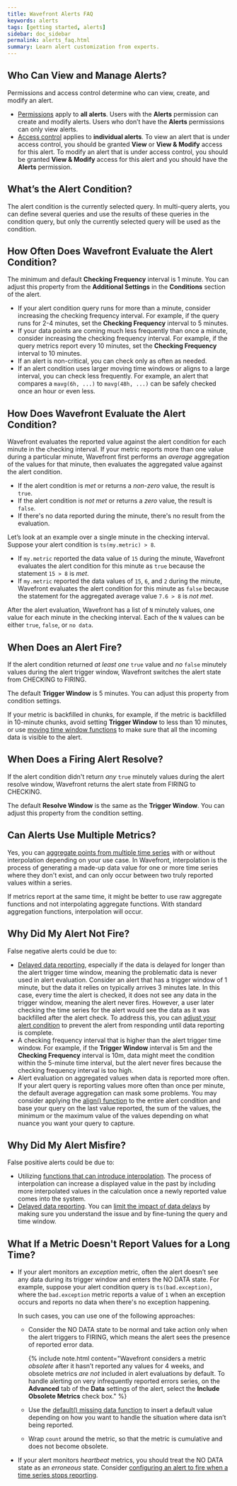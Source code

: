 ```yaml
---
title: Wavefront Alerts FAQ
keywords: alerts
tags: [getting started, alerts]
sidebar: doc_sidebar
permalink: alerts_faq.html
summary: Learn alert customization from experts.
---
```

## Who Can View and Manage Alerts?
Permissions and access control determine who can view, create, and modify an alert.
  * [Permissions](permissions_overview.html) apply to **all alerts**. Users with the **Alerts** permission can create and modify alerts. Users who don’t have the **Alerts** permissions can only view alerts.
  *	[Access control](access.html) applies to **individual alerts**. To view an alert that is under access control, you should be granted **View** or **View & Modify** access for this alert. To modify an alert that is under access control, you should be granted **View & Modify** access for this alert and you should have the **Alerts** permission.
  
## What’s the Alert Condition?
The alert condition is the currently selected query. In multi-query alerts, you can define several queries and use the results of these queries in the condition query, but only the currently selected query will be used as the condition. 

## How Often Does Wavefront Evaluate the Alert Condition?
The minimum and default **Checking Frequency** interval is 1 minute. You can adjust this property from the **Additional Settings** in the **Conditions** section of the alert.

  * If your alert condition query runs for more than a minute, consider increasing the checking frequency interval. For example, if the query runs for 2-4 minutes, set the **Checking Frequency** interval to 5 minutes.
  * If your data points are coming much less frequently than once a minute, consider increasing the checking frequency interval. For example, if the query metrics report every 10 minutes, set the **Checking Frequency** interval to 10 minutes.
  * If an alert is non-critical, you can check only as often as needed.
  * If an alert condition uses larger moving time windows or aligns to a large interval, you can check less frequently. For example, an alert that compares a `mavg(6h, ...)` to `mavg(48h, ...)` can be safely checked once an hour or even less.

## How Does Wavefront Evaluate the Alert Condition?
Wavefront evaluates the reported value against the alert condition for each minute in the checking interval. If your metric reports more than one value during a particular minute, Wavefront first performs an *average* aggregation of the values for that minute, then evaluates the aggregated value against the alert condition.

* If the alert condition is *met* or returns a *non-zero* value, the result is `true`.
* If the alert condition is *not met* or returns a *zero* value, the result is `false`.
* If there's no data reported during the minute, there's no result from the evaluation.

Let’s look at an example over a single minute in the checking interval. Suppose your alert condition is `ts(my.metric) > 8`.

* If `my.metric` reported the data value of `15` during the minute, Wavefront evaluates the alert condition for this minute as `true` because the statement `15 > 8` is *met*.
* If `my.metric` reported the data values of `15`, `6`, and `2` during the minute, Wavefront evaluates the alert condition for this minute as `false` because the statement for the aggregated average value `7.6 > 8` is *not met*.
  
After the alert evaluation, Wavefront has a list of `N` minutely values, one value for each minute in the checking interval. Each of the `N` values can be either `true`, `false`, or `no data`.
  
## When Does an Alert Fire?
If the alert condition returned *at least one* `true` value and *no* `false` minutely values during the alert trigger window, Wavefront switches the alert state from CHECKING to FIRING. 

The default **Trigger Window** is 5 minutes. You can adjust this property from condition settings.

If your metric is backfilled in chunks, for example, if the metric is backfilled in 10-minute chunks, avoid setting **Trigger Window** to less than 10 minutes, or use [moving time window functions](query_language_reference.html#moving-window-time-functions) to make sure that all the incoming data is visible to the alert.

## When Does a Firing Alert Resolve?
If the alert condition didn't return *any* `true` minutely values during the alert resolve window, Wavefront returns the alert state from FIRING to CHECKING.

The default **Resolve Window** is the same as the **Trigger Window**. You can adjust this property from the condition setting.

## Can Alerts Use Multiple Metrics?
Yes, you can [aggregate points from multiple time series](query_language_aggregate_functions.html) with or without interpolation depending on your use case. In Wavefront, interpolation is the process of generating a made-up data value for one or more time series where they don't exist, and can only occur between two truly reported values within a series.

If metrics report at the same time, it might be better to use raw aggregate functions and not interpolating aggregate functions. With standard aggregation functions, interpolation will occur.

## Why Did My Alert Not Fire?
False negative alerts could be due to:
  * [Delayed data reporting](alerts_delayed_data.html#check-for-a-data-delay), especially if the data is delayed for longer than the alert trigger time window, meaning the problematic data is never used in alert evaluation. Consider an alert that has a trigger window of 1 minute, but the data it relies on typically arrives 3 minutes late. In this case, every time the alert is checked, it does not see any data in the trigger window, meaning the alert never fires. However, a user later checking the time series for the alert would see the data as it was backfilled after the alert check. To address this, you can [adjust your alert condition](alerts_delayed_data.html#minimize-the-impact-of-data-delays-on-alerts) to prevent the alert from responding until data reporting is complete.
  * A checking frequency interval that is higher than the alert trigger time window. For example, if the **Trigger Window** interval is 5m and the **Checking Frequency** interval is 10m, data might meet the condition within the 5-minute time interval, but the alert never fires because the checking frequency interval is too high.
  * Alert evaluation on aggregated values when data is reported more often. If your alert query is reporting values more often than once per minute, the default average aggregation can mask some problems. You may consider applying the [align() function](ts_align.html) to the entire alert condition and base your query on the last value reported, the sum of the values, the minimum or the maximum value of the values depending on what nuance you want your query to capture.

## Why Did My Alert Misfire?
False positive alerts could be due to:
  * Utilizing [functions that can introduce interpolation](query_language_discrete_continuous.html#functions-that-use-interpolation-to-create-continuous-data). The process of interpolation can increase a displayed value in the past by including more interpolated values in the calculation once a newly reported value comes into the system.
  * [Delayed data reporting](alerts_delayed_data.html#check-for-a-data-delay). You can [limit the impact of data delays](alerts_delayed_data.html) by making sure you understand the issue and by fine-tuning the query and time window.

## What If a Metric Doesn't Report Values for a Long Time?

* If your alert monitors an *exception* metric, often the alert doesn’t see any data during its trigger window and enters the NO DATA state. For example, suppose your alert condition query is `ts(bad.exception)`, where the `bad.exception` metric reports a value of `1` when an exception occurs and reports no data when there's no exception happening.

  In such cases, you can use one of the following approaches:
  * Consider the NO DATA state to be normal and take action only when the alert triggers to FIRING, which means the alert sees the presence of reported error data.
  
    {% include note.html content="Wavefront considers a metric *obsolete* after it hasn’t reported any values for 4 weeks, and obsolete metrics *are not* included in alert evaluations by default. To handle alerting on very infrequently reported errors series, on the **Advanced** tab of the **Data** settings of the alert, select the **Include Obsolete Metrics** check box." %}
  * Use the [default() missing data function](ts_default.html) to insert a default value depending on how you want to handle the situation where data isn’t being reported.
  * Wrap `count` around the metric, so that the metric is cumulative and does not become obsolete.

* If your alert monitors *heartbeat* metrics, you should treat the NO DATA state as an *erroneous* state. Consider [configuring an alert to fire when a time series stops reporting](alerts_missing_data.html).

